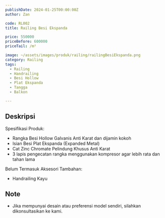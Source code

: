 ```yaml
---
publishDate: 2024-01-25T00:00:00Z
author: Zan

code: RL002
title: Railing Besi Ekspanda

price: 550000
priceBefore: 600000
priceTail: /m²

image: ~/assets/images/produk/railing/railingBesiEkspanda.png
category: Railing
tags:
  - Railing
  - Handrailing
  - Besi Hollow
  - Plat Ekspanda
  - Tangga
  - Balkon

---
```


## Deskripsi

Spesifikasi Produk:
- Rangka Besi Hollow Galvanis Anti Karat dan dijamin kokoh
- Isian Besi Plat Ekspanda (Expanded Metal)
- Cat Zinc Chromate Pelindung Khusus Anti Karat
- 3 lapis pengecatan rangka menggunakan kompresor agar lebih rata dan tahan lama

Belum Termasuk Aksesori Tambahan:
- Handrailing Kayu

## Note
- Jika mempunyai desain atau preferensi model sendiri, silahkan dikonsultasikan ke kami.
